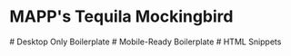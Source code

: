 ﻿# MAPP's Tequila Mockingbird
﻿# Desktop Only Boilerplate
﻿# Mobile-Ready Boilerplate
﻿# HTML Snippets
